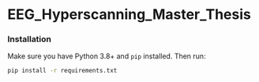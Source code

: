 # EEG_Hyperscanning_Master_Thesis

### Installation
Make sure you have Python 3.8+ and `pip` installed. Then run:

```bash
pip install -r requirements.txt
